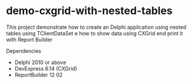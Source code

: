 # demo-cxgrid-with-nested-tables
This project demonstrate how to create an Delphi application using nested tables using TClientDataSet e how to show data using CXGrid end print it with Report Builder

Dependencies
* Delphi 2010 or above
* DevExpress 6.14 (CXGrid)
* ReportBuilder 12 02
